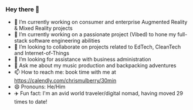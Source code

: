 ### Hey there 👋

- 🔭 I’m currently working on consumer and enterprise Augmented Reality & Mixed Reality projects
- 🌱 I’m currently working on a passionate project (Vibed) to hone my full-stack software engineering abilities
- 🤝 I’m looking to collaborate on projects related to EdTech, CleanTech and Internet-of-Things
- 🤔 I’m looking for assistance with business administration 
- 💬 Ask me about my music production and backpacking adventures 
- 📫 How to reach me: book time with me at https://calendly.com/chrismulberry/30min
- 😄 Pronouns: He/Him
- ✈️ Fun fact: I'm an avid world traveler/digital nomad, having moved 29 times to date!
